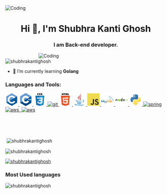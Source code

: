 <img alt="Coding" src="https://i.postimg.cc/MTDb3bjd/golang-course-thumb-1.jpg" >
<h1 align="center">Hi 👋, I'm Shubhra Kanti Ghosh</h1>
<h3 align="center">I am Back-end developer.</h3>
<img align="right" alt="Coding" width="400" src="https://camo.githubusercontent.com/5ddf73ad3a205111cf8c686f687fc216c2946a75005718c8da5b837ad9de78c9/68747470733a2f2f7468756d62732e6766796361742e636f6d2f4576696c4e657874446576696c666973682d736d616c6c2e676966">

<p align="left"> <img src="https://komarev.com/ghpvc/?username=shubhrakantighosh&label=Profile%20views&color=0e75b6&style=flat" alt="shubhrakantighosh" /> </p>

- 🌱 I’m currently learning **Golang**
<!-- 
- 👨‍💻 <a href="https://shubhrakantighosh.github.io">Portfolio</a>

- 📫 Reach me **shubhrakantighosh1996@gmail.com**

- 📄 <a href="https://drive.google.com/file/d/1KSMcAjkmNJ-7T5oX9b_X5eQmDmmqHQql/view?usp=sharing">Resume</a>

<h3 align="left">Connect with me:</h3>
<p align="left"> -->
<!--<a href="https://twitter.com/shubhrakghosh" target="blank"><img align="center" src="https://raw.githubusercontent.com/rahuldkjain/github-profile-readme-generator/master/src/images/icons/Social/twitter.svg" alt="shubhrakghosh" height="30" width="40" /></a>-->
 
<!--  <a href="https://www.linkedin.com/in/shubhrakantighosh" target="blank"><img align="left" src="https://raw.githubusercontent.com/rahuldkjain/github-profile-readme-generator/master/src/images/icons/Social/linked-in-alt.svg" alt="shubhrakanti_ghosh" height="30" width="40" /></a>
</p>
  
<a href="https://instagram.com/shubhrakanti_ghosh" target="blank"><img align="left" src="https://raw.githubusercontent.com/rahuldkjain/github-profile-readme-generator/master/src/images/icons/Social/instagram.svg" alt="shubhrakanti_ghosh" height="30" width="40" /></a>
</p>

</br> -->

<h3 align="left">Languages and Tools:</h3>
<p align="left"> <a href="https://www.cprogramming.com/" target="_blank" rel="noreferrer"> <img src="https://raw.githubusercontent.com/devicons/devicon/master/icons/c/c-original.svg" alt="c" width="40" height="40"/> </a> <a href="https://www.w3schools.com/cpp/" target="_blank" rel="noreferrer"> <img src="https://raw.githubusercontent.com/devicons/devicon/master/icons/cplusplus/cplusplus-original.svg" alt="cplusplus" width="40" height="40"/> </a> <a href="https://www.w3schools.com/css/" target="_blank" rel="noreferrer"> <img src="https://raw.githubusercontent.com/devicons/devicon/master/icons/css3/css3-original-wordmark.svg" alt="css3" width="40" height="40"/> </a> <a href="https://git-scm.com/" target="_blank" rel="noreferrer"> <img src="https://www.vectorlogo.zone/logos/git-scm/git-scm-icon.svg" alt="git" width="40" height="40"/> </a> <a href="https://www.w3.org/html/" target="_blank" rel="noreferrer"> <img src="https://raw.githubusercontent.com/devicons/devicon/master/icons/html5/html5-original-wordmark.svg" alt="html5" width="40" height="40"/> </a> <a href="https://www.java.com" target="_blank" rel="noreferrer"> <img src="https://raw.githubusercontent.com/devicons/devicon/master/icons/java/java-original.svg" alt="java" width="40" height="40"/> </a> <a href="https://developer.mozilla.org/en-US/docs/Web/JavaScript" target="_blank" rel="noreferrer"> <img src="https://raw.githubusercontent.com/devicons/devicon/master/icons/javascript/javascript-original.svg" alt="javascript" width="40" height="40"/> </a> <a href="https://www.mysql.com/" target="_blank" rel="noreferrer"> <img src="https://raw.githubusercontent.com/devicons/devicon/master/icons/mysql/mysql-original-wordmark.svg" alt="mysql" width="40" height="40"/> </a> <a href="https://nodejs.org" target="_blank" rel="noreferrer"> <img src="https://raw.githubusercontent.com/devicons/devicon/master/icons/nodejs/nodejs-original-wordmark.svg" alt="nodejs" width="40" height="40"/> </a> <a href="https://www.python.org" target="_blank" rel="noreferrer"> <img src="https://raw.githubusercontent.com/devicons/devicon/master/icons/python/python-original.svg" alt="python" width="40" height="40"/> </a> <a href="https://spring.io/" target="_blank" rel="noreferrer"> <img src="https://www.vectorlogo.zone/logos/springio/springio-icon.svg" alt="spring" width="40" height="40"/> </a> 
 <a href="https://aws.amazon.com" target="_blank" rel="noreferrer"> <img src="https://icongr.am/devicon/amazonwebservices-plain-wordmark.svg?size=148&color=ffffff" alt="aws" width="40" height="40"/> </a> <a href="https://www.cprogramming.com/" target="_blank" rel="noreferrer"> <img
     <a href="https://go.dev/" target="_blank" rel="noreferrer"> 
        <img src="https://icongr.am/devicon/go-original.svg?size=148&color=currentColor" alt="aws" width="40" height="40"/> 
    </a> 
 </p>
<br>
<br>
<br>





<p>&nbsp;<img align="center" src="https://github-readme-stats.vercel.app/api?username=shubhrakantighosh&show_icons=true&locale=en" alt="shubhrakantighosh" /></p>

<p><img align="center" src="https://github-readme-streak-stats.herokuapp.com/?user=shubhrakantighosh&" alt="shubhrakantighosh" /></p>

<p align="left"> <a href="https://github.com/ryo-ma/github-profile-trophy"><img src="https://github-profile-trophy.vercel.app/?username=shubhrakantighosh" alt="shubhrakantighosh" /></a> </p>

<h3>Most Used languages </h3>
<p>&nbsp;<img align="left" src="https://github-readme-stats.vercel.app/api/top-langs?username=shubhrakantighosh&show_icons=true&locale=en&layout=compact" alt="shubhrakantighosh" /></p>


<!-- <h3 align="left">Support:</h3>
<p><a href="https://www.buymeacoffee.com/Shubhra"> <img align="left" src="https://cdn.buymeacoffee.com/buttons/v2/default-yellow.png" height="50" width="210" alt="Shubhra" /></a></p><br><br> -->
